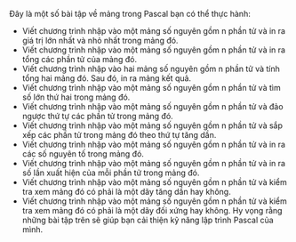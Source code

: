 Đây là một số bài tập về mảng trong Pascal bạn có thể thực hành:

- Viết chương trình nhập vào một mảng số nguyên gồm n phần tử và in ra giá trị lớn nhất và nhỏ nhất trong mảng đó.
- Viết chương trình nhập vào một mảng số nguyên gồm n phần tử và in ra tổng các phần tử của mảng đó.
- Viết chương trình nhập vào hai mảng số nguyên gồm n phần tử và tính tổng hai mảng đó. Sau đó, in ra mảng kết quả.
- Viết chương trình nhập vào một mảng số nguyên gồm n phần tử và tìm số lớn thứ hai trong mảng đó.
- Viết chương trình nhập vào một mảng số nguyên gồm n phần tử và đảo ngược thứ tự các phần tử trong mảng đó.
- Viết chương trình nhập vào một mảng số nguyên gồm n phần tử và sắp xếp các phần tử trong mảng đó theo thứ tự tăng dần.
- Viết chương trình nhập vào một mảng số nguyên gồm n phần tử và in ra các số nguyên tố trong mảng đó.
- Viết chương trình nhập vào một mảng số nguyên gồm n phần tử và in ra số lần xuất hiện của mỗi phần tử trong mảng đó.
- Viết chương trình nhập vào một mảng số nguyên gồm n phần tử và kiểm tra xem mảng đó có phải là một dãy tăng dần hay không.
- Viết chương trình nhập vào một mảng số nguyên gồm n phần tử và kiểm tra xem mảng đó có phải là một dãy đối xứng hay không.
Hy vọng rằng những bài tập trên sẽ giúp bạn cải thiện kỹ năng lập trình Pascal của mình.
